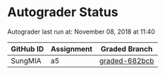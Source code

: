 # Autograder Status
Autograder last run at: November 08, 2018 at 11:40

| GitHub ID | Assignment | Graded Branch |
|-----------|------------|---------------|
| SungMIA | a5 | [graded-682bcb](https://github.com/Fall2018COMP401-001/a5-SungMIA/tree/graded-682bcb) | 
